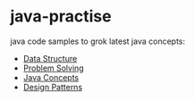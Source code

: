 # java-practise
java code samples to grok latest java concepts:

* [Data Structure](/javagrok-maven/src/main/java/com/pranav/javagrok/datastructures)
* [Problem Solving](/javagrok-maven/src/main/java/com/pranav/javagrok/problemsolving)
* [Java Concepts](/javagrok-maven/src/main/java/com/pranav/javagrok/misc)
* [Design Patterns](/javagrok-maven/src/main/java/com/pranav/javagrok/desigpatterns)
